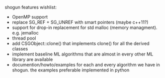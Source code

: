 shogun features wishlist:
 
*  OpenMP support
*  replace SG_REF + SG_UNREF with smart pointers (maybe c++11?)
*  support for drop-in replacement for std malloc (memory managment). e.g. jemalloc
*  thread pool
*  add CSGObject::clone() that implements clone() for all the derived classes
*  implement baseline ML algorithms that are almost in every other ML library are available
*  documention/howto/examples for each and every algorithm we have in shogun. the examples preferable implemented in python